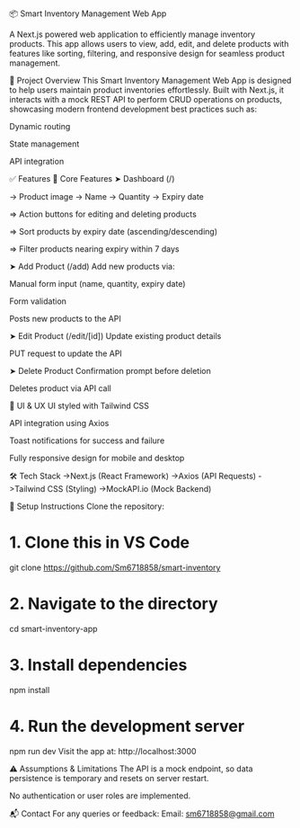📦 Smart Inventory Management Web App

A Next.js powered web application to efficiently manage inventory products.
This app allows users to view, add, edit, and delete products with features like sorting, filtering, and responsive design for seamless product management.

📌 Project Overview
This Smart Inventory Management Web App is designed to help users maintain product inventories effortlessly.
Built with Next.js, it interacts with a mock REST API to perform CRUD operations on products, showcasing modern frontend development best practices such as:

Dynamic routing

State management

API integration

✅ Features
🧮 Core Features
➤ Dashboard (/)

-> Product image
-> Name
-> Quantity
-> Expiry date

=> Action buttons for editing and deleting products

=> Sort products by expiry date (ascending/descending)

=> Filter products nearing expiry within 7 days

➤ Add Product (/add)
Add new products via:

Manual form input (name, quantity, expiry date)

Form validation

Posts new products to the API

➤ Edit Product (/edit/[id])
Update existing product details

PUT request to update the API

➤ Delete Product
Confirmation prompt before deletion

Deletes product via API call

🎨 UI & UX
UI styled with Tailwind CSS

API integration using Axios

Toast notifications for success and failure

Fully responsive design for mobile and desktop

🛠 Tech Stack
->Next.js (React Framework)
->Axios (API Requests)
->Tailwind CSS (Styling)
->MockAPI.io (Mock Backend)

🚀 Setup Instructions
Clone the repository:
# 1. Clone this in VS Code
git clone https://github.com/Sm6718858/smart-inventory

# 2. Navigate to the directory
cd smart-inventory-app

# 3. Install dependencies
npm install

# 4. Run the development server
npm run dev
Visit the app at: http://localhost:3000

⚠️ Assumptions & Limitations
The API is a mock endpoint, so data persistence is temporary and resets on server restart.

No authentication or user roles are implemented.

📬 Contact
For any queries or feedback:
Email: sm6718858@gmail.com

